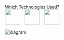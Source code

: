 Which Technologies Used?
<br/>
<img src="https://upload.wikimedia.org/wikipedia/commons/thumb/9/99/Unofficial_JavaScript_logo_2.svg/2048px-Unofficial_JavaScript_logo_2.svg.png" width=50/>  &ensp;   <img src="https://upload.wikimedia.org/wikipedia/commons/thumb/4/47/React.svg/1200px-React.svg.png" width=50 height="50"/>  &ensp;  <img src="https://everyday.codes/wp-content/uploads/2020/01/0-U2DmhXYumRyXH6X1.png" width=50/>





![diagram](https://user-images.githubusercontent.com/77547523/121185854-29043a00-c86f-11eb-8396-58df8b8a7920.png)
